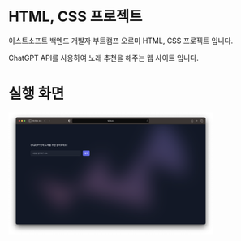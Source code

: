 # HTML, CSS 프로젝트
이스트소프트 백엔드 개발자 부트캠프 오르미 HTML, CSS 프로젝트 입니다.


ChatGPT API를 사용하여 노래 추천을 해주는 웹 사이트 입니다.


# 실행 화면
<img width="80%" src="./img/index_screen.png"/>
